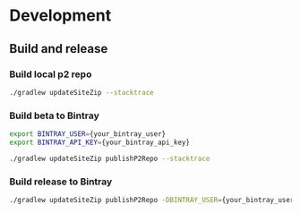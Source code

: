 Development
===

## Build and release

### Build local p2 repo

```bash
./gradlew updateSiteZip --stacktrace
```

### Build beta to Bintray

```bash
export BINTRAY_USER={your_bintray_user}
export BINTRAY_API_KEY={your_bintray_api_key}

./gradlew updateSiteZip publishP2Repo --stacktrace
```

### Build release to Bintray

```bash
./gradlew updateSiteZip publishP2Repo -DBINTRAY_USER={your_bintray_user} -DBINTRAY_API_KEY={your_bintray_api_key} -DBUILD_MODE=release
```

